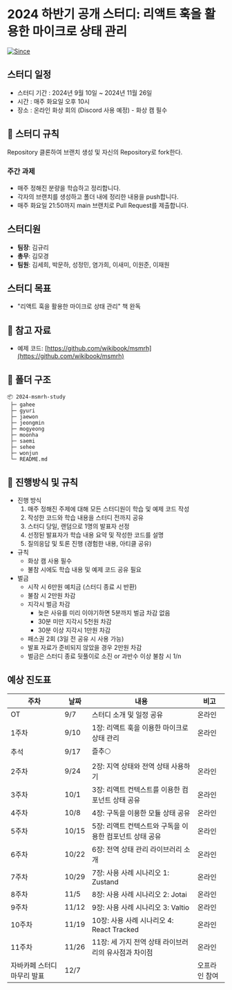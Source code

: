 # 2024 하반기 공개 스터디: 리액트 훅을 활용한 마이크로 상태 관리

[![Since](https://img.shields.io/badge/since-2024.09.06-6A5ACD.svg?&edge_flat=false)](https://github.com/JAVACAFE-STUDY/2024-msmrh-study)

## 스터디 일정

- 스터디 기간 : 2024년 9월 10일 ~ 2024년 11월 26일
- 시간 : 매주 화요일 오후 10시
- 장소 : 온라인 화상 회의 (Discord 사용 예정) - 화상 캠 필수

## 🚀 스터디 규칙

Repository 클론하여 브랜치 생성 및 자신의 Repository로 fork한다.

### 주간 과제

- 매주 정해진 분량을 학습하고 정리합니다.
- 각자의 브랜치를 생성하고 폴더 내에 정리한 내용을 push합니다.
- 매주 화요일 21:50까지 main 브랜치로 Pull Request를 제출합니다.

## 스터디원

- **팀장**: 김규리
- **총무**: 김모경
- **팀원**: 김세희, 박문하, 성정민, 염가희, 이새미, 이원준, 이재원

## 스터디 목표

- "리액트 훅을 활용한 마이크로 상태 관리" 책 완독

## 📖 참고 자료

- 예제 코드: [https://github.com/wikibook/msmrh](https://github.com/wikibook/msmrh)

## 📁 폴더 구조
```
📦 2024-msmrh-study
 ├─ gahee
 ├─ gyuri
 ├─ jaewon
 ├─ jeongmin
 ├─ mogyeong
 ├─ moonha
 ├─ saemi
 ├─ sehee
 ├─ wonjun
 └─ README.md
```

## **🌿 진행방식 및 규칙**

- 진행 방식
    1. 매주 정해진 주제에 대해 모든 스터디원이 학습 및 예제 코드 작성
    2. 작성한 코드와 학습 내용을 스터디 전까지 공유
    3. 스터디 당일, 랜덤으로 1명의 발표자 선정
    4. 선정된 발표자가 학습 내용 요약 및 작성한 코드를 설명
    5. 질의응답 및 토론 진행 (경험한 내용, 아티클 공유)
- 규칙
    - 화상 캠 사용 필수
    - 불참 시에도 학습 내용 및 예제 코드 공유 필요
- 벌금
    - 시작 시 6만원 예치금 (스터디 종료 시 반환)
    - 불참 시 2만원 차감
    - 지각시 벌금 차감
        - 늦은 사유를 미리 이야기하면 5분까지 벌금 차감 없음
        - 30분 미만 지각시 5천원 차감
        - 30분 이상 지각시 1만원 차감
    - 패스권 2회 (3일 전 공유 시 사용 가능)
    - 발표 자료가 준비되지 않았을 경우 2만원 차감
    - 벌금은 스터디 종료 뒷풀이로 소진 or 과반수 이상 불참 시 1/n


## **예상 진도표**

|주차|날짜|내용|비고|
|---|---|---|---|
|OT|9/7|스터디 소개 및 일정 공유|온라인|
|1주차|9/10|1장: 리액트 훅을 이용한 마이크로 상태 관리|온라인|
|추석|9/17|즐추🌕||
|2주차|9/24|2장: 지역 상태와 전역 상태 사용하기|온라인|
|3주차|10/1|3장: 리액트 컨텍스트를 이용한 컴포넌트 상태 공유|온라인|
|4주차|10/8|4장: 구독을 이용한 모듈 상태 공유|온라인|
|5주차|10/15|5장: 리액트 컨텍스트와 구독을 이용한 컴포넌트 상태 공유|온라인|
|6주차|10/22|6장: 전역 상태 관리 라이브러리 소개|온라인|
|7주차|10/29|7장: 사용 사례 시나리오 1: Zustand|온라인|
|8주차|11/5|8장: 사용 사례 시나리오 2: Jotai|온라인|
|9주차|11/12|9장: 사용 사례 시나리오 3: Valtio|온라인|
|10주차|11/19|10장: 사용 사례 시나리오 4: React Tracked|온라인|
|11주차|11/26|11장: 세 가지 전역 상태 라이브러리의 유사점과 차이점|온라인|
|자바카페 스터디 마무리 발표|12/7||오프라인 참여|
